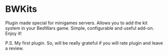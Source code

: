 # BWKits
Plugin made special for minigames servers. Allows you to add the kit system in your BedWars game. Simple, configurable and useful add-on. Enjoy it!

P.S. My first plugin. So, will be really grateful if you will rate plugin and leave a review.
